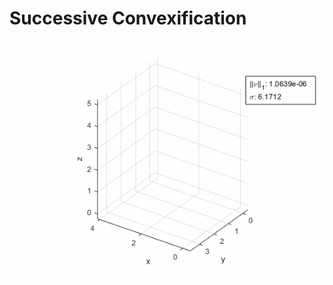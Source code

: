 # Successive Convexification
![](https://raw.githubusercontent.com/isaaccharcos/Successive-Convexification/main/SCvx.gif)
